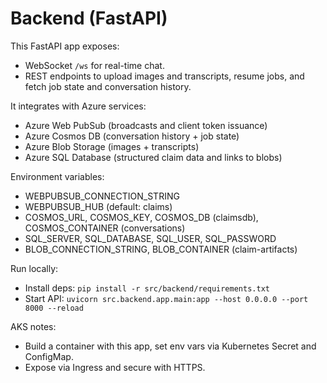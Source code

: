 # Backend (FastAPI)

This FastAPI app exposes:
- WebSocket `/ws` for real-time chat.
- REST endpoints to upload images and transcripts, resume jobs, and fetch job state and conversation history.

It integrates with Azure services:
- Azure Web PubSub (broadcasts and client token issuance)
- Azure Cosmos DB (conversation history + job state)
- Azure Blob Storage (images + transcripts)
- Azure SQL Database (structured claim data and links to blobs)

Environment variables:
- WEBPUBSUB_CONNECTION_STRING
- WEBPUBSUB_HUB (default: claims)
- COSMOS_URL, COSMOS_KEY, COSMOS_DB (claimsdb), COSMOS_CONTAINER (conversations)
- SQL_SERVER, SQL_DATABASE, SQL_USER, SQL_PASSWORD
- BLOB_CONNECTION_STRING, BLOB_CONTAINER (claim-artifacts)

Run locally:
- Install deps: `pip install -r src/backend/requirements.txt`
- Start API: `uvicorn src.backend.app.main:app --host 0.0.0.0 --port 8000 --reload`

AKS notes:
- Build a container with this app, set env vars via Kubernetes Secret and ConfigMap.
- Expose via Ingress and secure with HTTPS.
